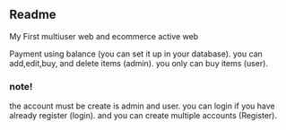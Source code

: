 ## Readme

My First multiuser web and ecommerce active web

Payment using balance (you can set it up in your database).
you can add,edit,buy, and delete items (admin).
you only can buy items (user).

### note!
the account must be create is admin and user.
you can login if you have already register (login).
and you can create multiple accounts (Register).
